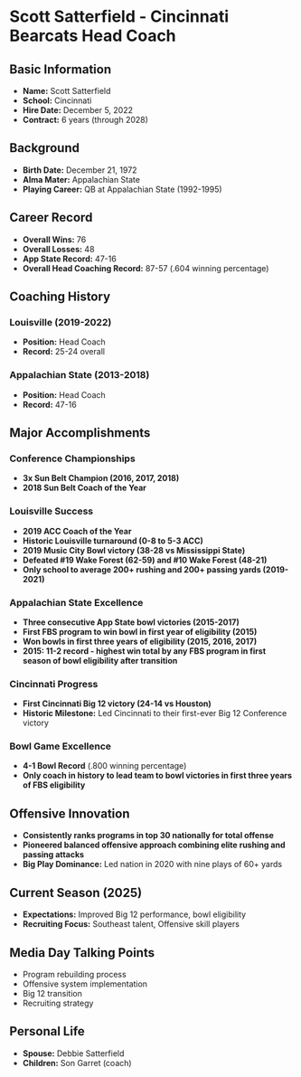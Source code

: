 # Scott Satterfield - Cincinnati Bearcats Head Coach

## Basic Information

- **Name:** Scott Satterfield
- **School:** Cincinnati
- **Hire Date:** December 5, 2022
- **Contract:** 6 years (through 2028)

## Background

- **Birth Date:** December 21, 1972
- **Alma Mater:** Appalachian State
- **Playing Career:** QB at Appalachian State (1992-1995)

## Career Record

- **Overall Wins:** 76
- **Overall Losses:** 48
- **App State Record:** 47-16
- **Overall Head Coaching Record:** 87-57 (.604 winning percentage)

## Coaching History

### Louisville (2019-2022)

- **Position:** Head Coach
- **Record:** 25-24 overall

### Appalachian State (2013-2018)

- **Position:** Head Coach
- **Record:** 47-16

## Major Accomplishments

### Conference Championships

- **3x Sun Belt Champion (2016, 2017, 2018)**
- **2018 Sun Belt Coach of the Year**

### Louisville Success

- **2019 ACC Coach of the Year**
- **Historic Louisville turnaround (0-8 to 5-3 ACC)**
- **2019 Music City Bowl victory (38-28 vs Mississippi State)**
- **Defeated #19 Wake Forest (62-59) and #10 Wake Forest (48-21)**
- **Only school to average 200+ rushing and 200+ passing yards (2019-2021)**

### Appalachian State Excellence

- **Three consecutive App State bowl victories (2015-2017)**
- **First FBS program to win bowl in first year of eligibility (2015)**
- **Won bowls in first three years of eligibility (2015, 2016, 2017)**
- **2015: 11-2 record - highest win total by any FBS program in first season of bowl eligibility after transition**

### Cincinnati Progress

- **First Cincinnati Big 12 victory (24-14 vs Houston)**
- **Historic Milestone:** Led Cincinnati to their first-ever Big 12 Conference victory

### Bowl Game Excellence

- **4-1 Bowl Record** (.800 winning percentage)
- **Only coach in history to lead team to bowl victories in first three years of FBS eligibility**

## Offensive Innovation

- **Consistently ranks programs in top 30 nationally for total offense**
- **Pioneered balanced offensive approach combining elite rushing and passing attacks**
- **Big Play Dominance:** Led nation in 2020 with nine plays of 60+ yards

## Current Season (2025)

- **Expectations:** Improved Big 12 performance, bowl eligibility
- **Recruiting Focus:** Southeast talent, Offensive skill players

## Media Day Talking Points

- Program rebuilding process
- Offensive system implementation
- Big 12 transition
- Recruiting strategy

## Personal Life

- **Spouse:** Debbie Satterfield
- **Children:** Son Garret (coach)
